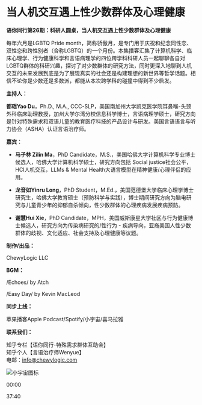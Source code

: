 # 当人机交互遇上性少数群体及心理健康

**语你同行第26期：科研人圆桌，当人机交互遇上性少数群体及心理健康**

每年六月是LGBTQ Pride month，简称骄傲月，是专门用于庆祝和纪念同性恋、双性恋和跨性别者（合称LGBTQ）的一个月份。本集播客汇集了计算机科学、临床心理学、行为健康科学和言语病理学的四位跨学科科研人员一起聊聊各自对LGBTQ群体的科研兴趣，探讨了对少数群体的研究方法，同时更深入地聊到人机交互的未来发展到底是为了展现真实的社会还是构建理想的新世界等哲学话题。相信不论你是少数还是多数派，都能从本次跨学科的碰撞中得到不少启发。

**主持人：**

**都瑶Yao Du**，Ph.D., M.A., CCC-SLP，美国南加州大学凯克医学院耳鼻喉-头颈外科临床助理教授，加州大学尔湾分校信息科学博士，言语病理学硕士，研究方向是针对特殊需求和双语儿童的教育医疗科技的产品设计与研发。美国言语语言与听力协会（ASHA）认证言语治疗师。

**嘉宾：**

- **马子林 Zilin Ma**，PhD Candidate，M.S.，美国哈佛大学计算机科学专业博士候选人，哈佛大学计算机科学硕士，研究方向包括 Social justice社会公平，HCI人机交互，LLMs & Mental Health大语言模型在精神健康/心理伴侣的应用。

- **龙音如Yinru Long**，PhD Student，M.Ed.，美国范德堡大学临床心理学博士研究生，哈佛大学教育硕士（预防科学与实践），博士期间研究方向为脑电研究与儿童青少年的抑郁自杀倾向，性少数群体的心理疾病发展疾病预防。

- **谢慧Hui Xie**，PhD Candidate，MPH，美国威斯康星大学社区与行为健康博士候选人，研究方向为传染病研究的/性行为 - 疾病导向，亚裔美国人性少数群体的歧视、文化适应、社会支持及心理健康等议题。

**制作/出品：**

ChewyLogic LLC

**BGM：**

/Echoes/ by Atch

/Easy Day/ by Kevin MacLeod

**同步上线：**

苹果播客Apple Podcast/Spotify/小宇宙/喜马拉雅

**联系我们：**

知乎专栏【语你同行-特殊需求群体互助会】  
知乎个人【言语治疗师Wenyue】  
电邮：info@chewylogic.com

![小宇宙图标](https://static.xiaoyuzhoufm.com/cosmos/_next/static/media/cosmosWhite.a4d9cf38.svg) 

00:00

37:40
